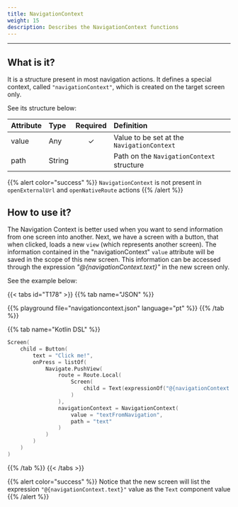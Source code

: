 ```yaml
---
title: NavigationContext
weight: 15
description: Describes the NavigationContext functions
---
```


---

## What is it?

It is a structure present in most navigation actions. It defines a special context, called `"navigationContext"`, which is created on the target screen only.

See its structure below:

| **Attribute** | **Type** | Required | **Definition** |
| :----------- | :------- | :---------: | :---------------------------- |
| value | Any | ✓ | Value to be set at the ``NavigationContext`` |
| path | String |   | Path on the ``NavigationContext`` structure |

{{% alert color="success" %}}
  `NavigationContext` is not present in `openExternalUrl` and `openNativeRoute` actions
{{% /alert %}}

## How to use it?

The Navigation Context is better used when you want to send information from one screen into another. Next, we have a screen with a button, that when clicked, loads a new ``view`` (which represents another screen). The information contained in the "navigationContext" `value` attribute will be saved in the scope of this new screen. This information can be accessed through the expression *"@{navigationContext.text}"* in the new screen only.

See the example below:

{{< tabs id="T178" >}}
{{% tab name="JSON" %}}

<!-- json-playground:navigationcontext.json
{
  "_beagleComponent_" : "beagle:screenComponent",
  "child" : {
    "_beagleComponent_" : "beagle:button",
    "text" : "Click me!",
    "onPress" : [ {
      "_beagleAction_" : "beagle:pushView",
      "route" : {
        "screen" : {
          "_beagleComponent_" : "beagle:screenComponent",
          "child" : {
            "_beagleComponent_" : "beagle:text",
            "text" : "@{navigationContext.text}"
          }
        }
      },
      "navigationContext": {
        "path": "text",
        "value": "textFromNavigation"
      }
    } ]
  }
}
-->

{{% playground file="navigationcontext.json" language="pt" %}}
{{% /tab %}}

{{% tab name="Kotlin DSL" %}}

```Kotlin
Screen(
    child = Button(
        text = "Click me!",
        onPress = listOf(
            Navigate.PushView(
                route = Route.Local(
                    Screen(
                        child = Text(expressionOf("@{navigationContext.text}"))
                    )
                ),
                navigationContext = NavigationContext(
                    value = "textFromNavigation",
                    path = "text"
                )
            )
        )
    )
)
```

{{% /tab %}}
{{< /tabs >}}

{{% alert color="success" %}}
  Notice that the new screen will list the expression `"@{navigationContext.text}"` value as the ``Text`` component value
{{% /alert %}}
